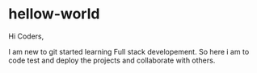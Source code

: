 # hellow-world

Hi Coders,

I am new to git started learning Full stack developement. So here i am to code test and deploy the projects and collaborate with others.
